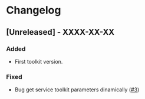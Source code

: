 # Changelog

## [Unreleased] - XXXX-XX-XX

### Added

- First toolkit version.

### Fixed

- Bug get service toolkit parameters dinamically ([#3](https://github.com/6G-SANDBOX/toolkit-installer/issues/3))

<!-- [Unreleased]: https://github.com/6G-SANDBOX/toolkit-installer/releases/tag/v0.1.0 -->